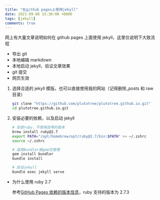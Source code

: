 ```yaml
---
title: "在github pages上使用jekyll"
date: 2021-09-06 15:30:00 +0800
tags: [jekyll]
comments: true
---
```


网上有大量文章说明如何在 github pages 上面使用 jekyll，这里仅说明下大致流程

- 导出 git
- 本地编辑 markdown
- 本地启动 jekyll，验证文章效果
- git 提交
- 网页生效

1. 选择合适的 jekyll 模版，也可以直接使用我的网站（记得删除\_posts 和 raw 目录）

   ```bash
   git clone "https://github.com/plutotree/plutotree.github.io.git"
   cd plutotree.github.io.git
   ```

2. 安装必要的依赖，以及启动 jekyll

   ```bash
   # 安装ruby，不使用自带的版本
   brew install ruby@2.7
   export PATH="/opt/homebrew/opt/ruby@2.7/bin:$PATH" >> ~/.zshrc
   source ~/.zshrc

   # 适用bundler做gem包管理
   gem install bundler
   bundle install

   # 启动jekyll
   bundle exec jekyll serve
   ```

- 为什么使用 ruby 2.7

  参考[GitHub Pages 依赖的版本信息](https://pages.github.com/versions/)，ruby 支持的版本为 2.7.3
